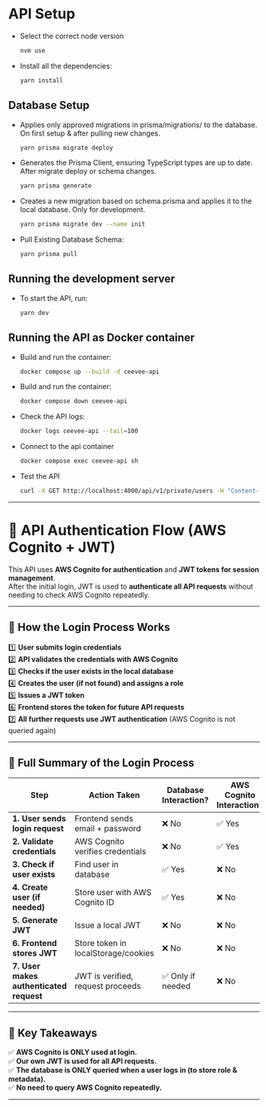 # API Setup

- Select the correct node version
  ```bash
  nvm use

- Install all the dependencies:
   ```bash
   yarn install

## Database Setup

- Applies only approved migrations in prisma/migrations/ to the database. On first setup & after pulling new changes.
   ```bash
   yarn prisma migrate deploy

- Generates the Prisma Client, ensuring TypeScript types are up to date. After migrate deploy or schema changes.
   ```bash
   yarn prisma generate

- Creates a new migration based on schema.prisma and applies it to the local database. Only for development.
   ```bash
   yarn prisma migrate dev --name init

- Pull Existing Database Schema:
   ```bash
   yarn prisma pull

## Running the development server

- To start the API, run:
   ```bash
   yarn dev

## Running the API as Docker container
- Build and run the container:
   ```bash
   docker compose up --build -d ceevee-api

- Build and run the container:
   ```bash
   docker compose down ceevee-api

- Check the API logs:
   ```bash
   docker logs ceevee-api --tail=100

- Connect to the api container
    ```bash
   docker compose exec ceevee-api sh

- Test the API
   ```bash
   curl -X GET http://localhost:4000/api/v1/private/users -H "Content-Type: application/json"

---

# 🚀 API Authentication Flow (AWS Cognito + JWT)

This API uses **AWS Cognito for authentication** and **JWT tokens for session management**.  
After the initial login, JWT is used to **authenticate all API requests** without needing to check AWS Cognito repeatedly.

---

## **📌 How the Login Process Works**

1️⃣ **User submits login credentials**  
2️⃣ **API validates the credentials with AWS Cognito**  
3️⃣ **Checks if the user exists in the local database**  
4️⃣ **Creates the user (if not found) and assigns a role**  
5️⃣ **Issues a JWT token**  
6️⃣ **Frontend stores the token for future API requests**  
7️⃣ **All further requests use JWT authentication** (AWS Cognito is not queried again)

---

## **📌 Full Summary of the Login Process**

| **Step** | **Action Taken** | **Database Interaction?** | **AWS Cognito Interaction?** |
|------------|----------------|--------------------------|------------------------------|
| **1. User sends login request** | Frontend sends email + password | ❌ No | ✅ Yes |
| **2. Validate credentials** | AWS Cognito verifies credentials | ❌ No | ✅ Yes |
| **3. Check if user exists** | Find user in database | ✅ Yes | ❌ No |
| **4. Create user (if needed)** | Store user with AWS Cognito ID | ✅ Yes | ❌ No |
| **5. Generate JWT** | Issue a local JWT | ❌ No | ❌ No |
| **6. Frontend stores JWT** | Store token in localStorage/cookies | ❌ No | ❌ No |
| **7. User makes authenticated request** | JWT is verified, request proceeds | ✅ Only if needed | ❌ No |

---

## **📌 Key Takeaways**
✅ **AWS Cognito is ONLY used at login.**  
✅ **Our own JWT is used for all API requests.**  
✅ **The database is ONLY queried when a user logs in (to store role & metadata).**  
✅ **No need to query AWS Cognito repeatedly.**

---